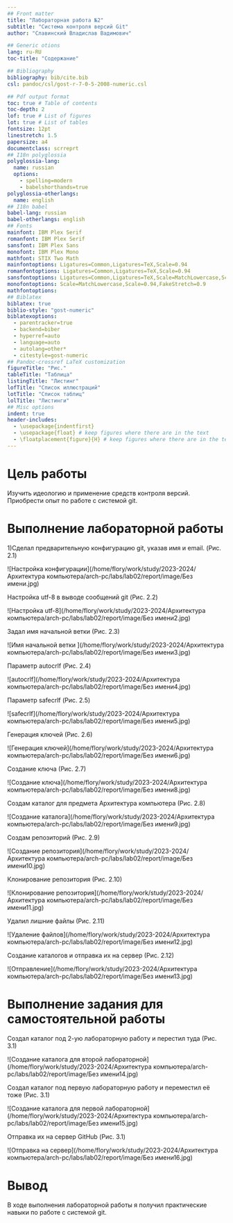```yaml
---
## Front matter
title: "Лабораторная работа №2"
subtitle: "Система контроля версий Git"
author: "Славинский Владислав Вадимович"

## Generic otions
lang: ru-RU
toc-title: "Содержание"

## Bibliography
bibliography: bib/cite.bib
csl: pandoc/csl/gost-r-7-0-5-2008-numeric.csl

## Pdf output format
toc: true # Table of contents
toc-depth: 2
lof: true # List of figures
lot: true # List of tables
fontsize: 12pt
linestretch: 1.5
papersize: a4
documentclass: scrreprt
## I18n polyglossia
polyglossia-lang:
  name: russian
  options:
	- spelling=modern
	- babelshorthands=true
polyglossia-otherlangs:
  name: english
## I18n babel
babel-lang: russian
babel-otherlangs: english
## Fonts
mainfont: IBM Plex Serif
romanfont: IBM Plex Serif
sansfont: IBM Plex Sans
monofont: IBM Plex Mono
mathfont: STIX Two Math
mainfontoptions: Ligatures=Common,Ligatures=TeX,Scale=0.94
romanfontoptions: Ligatures=Common,Ligatures=TeX,Scale=0.94
sansfontoptions: Ligatures=Common,Ligatures=TeX,Scale=MatchLowercase,Scale=0.94
monofontoptions: Scale=MatchLowercase,Scale=0.94,FakeStretch=0.9
mathfontoptions:
## Biblatex
biblatex: true
biblio-style: "gost-numeric"
biblatexoptions:
  - parentracker=true
  - backend=biber
  - hyperref=auto
  - language=auto
  - autolang=other*
  - citestyle=gost-numeric
## Pandoc-crossref LaTeX customization
figureTitle: "Рис."
tableTitle: "Таблица"
listingTitle: "Листинг"
lofTitle: "Список иллюстраций"
lotTitle: "Список таблиц"
lolTitle: "Листинги"
## Misc options
indent: true
header-includes:
  - \usepackage{indentfirst}
  - \usepackage{float} # keep figures where there are in the text
  - \floatplacement{figure}{H} # keep figures where there are in the text
---
```


# Цель работы

Изучить идеологию и применение средств контроля версий. Приобрести опыт по работе с системой git.

# Выполнение лабораторной работы

1)Сделал предварительную конфигурацию git, указав имя и email. (Рис. 2.1)
 
![Настройка конфигурации](/home/flory/work/study/2023-2024/Архитектура компьютера/arch-pc/labs/lab02/report/image/Без имени.jpg)

Настройка utf-8 в выводе сообщений git (Рис. 2.2)

![Настройка utf-8](/home/flory/work/study/2023-2024/Архитектура компьютера/arch-pc/labs/lab02/report/image/Без имени2.jpg)

Задал имя начальной ветки (Рис. 2.3)

![Имя начальной ветки ](/home/flory/work/study/2023-2024/Архитектура компьютера/arch-pc/labs/lab02/report/image/Без имени3.jpg)

Параметр autocrlf (Рис. 2.4)

![autocrlf](/home/flory/work/study/2023-2024/Архитектура компьютера/arch-pc/labs/lab02/report/image/Без имени4.jpg)

Параметр safecrlf (Рис. 2.5)

![safecrlf](/home/flory/work/study/2023-2024/Архитектура компьютера/arch-pc/labs/lab02/report/image/Без имени5.jpg)

Генерация ключей (Рис. 2.6)

![Генерация ключей](/home/flory/work/study/2023-2024/Архитектура компьютера/arch-pc/labs/lab02/report/image/Без имени6.jpg)

Создание ключа (Рис. 2.7)

![Создание ключа](/home/flory/work/study/2023-2024/Архитектура компьютера/arch-pc/labs/lab02/report/image/Без имени8.jpg)

Создам каталог для предмета Архитектура компьютера (Рис. 2.8)

![Создание каталога](/home/flory/work/study/2023-2024/Архитектура компьютера/arch-pc/labs/lab02/report/image/Без имени9.jpg)

Создам репозиторий (Рис. 2.9)

![Создание репозитория](/home/flory/work/study/2023-2024/Архитектура компьютера/arch-pc/labs/lab02/report/image/Без имени10.jpg)

Клонирование репозитория (Рис. 2.10)

![Клонирование репозитория](/home/flory/work/study/2023-2024/Архитектура компьютера/arch-pc/labs/lab02/report/image/Без имени11.jpg)

Удалил лишние файлы (Рис. 2.11)

![Удаление файлов](/home/flory/work/study/2023-2024/Архитектура компьютера/arch-pc/labs/lab02/report/image/Без имени12.jpg)

Создание каталогов и отправка их на сервер (Рис. 2.12)

![Отправление](/home/flory/work/study/2023-2024/Архитектура компьютера/arch-pc/labs/lab02/report/image/Без имени13.jpg)

# Выполнение задания для самостоятельной работы

Создал каталог под 2-ую лабораторную работу и перестил туда (Рис. 3.1)

![Создание каталога для второй лабораторной](/home/flory/work/study/2023-2024/Архитектура компьютера/arch-pc/labs/lab02/report/image/Без имени14.jpg)

Создал каталог под первую лабораторную работу и переместил её тоже (Рис. 3.1)

![Создание каталога для первой лабораторной](/home/flory/work/study/2023-2024/Архитектура компьютера/arch-pc/labs/lab02/report/image/Без имени15.jpg)

Отправка их на сервер GitHub (Рис. 3.1)

![Отправка на сервер](/home/flory/work/study/2023-2024/Архитектура компьютера/arch-pc/labs/lab02/report/image/Без имени16.jpg)

# Вывод

В ходе выполнения лабораторной работы я получил практические навыки по работе с системой git.

